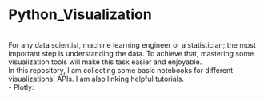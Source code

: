 # Python_Visualization
<br/>
For any data scientist, machine learning engineer or a statistician; the most important step is understanding the data. To achieve that, mastering some visualization tools will make this task easier and enjoyable.<br/>
In this repository, I am collecting some basic notebooks for different visualizations' APIs. I am also linking helpful tutorials. <br/>
- Plotly: 

